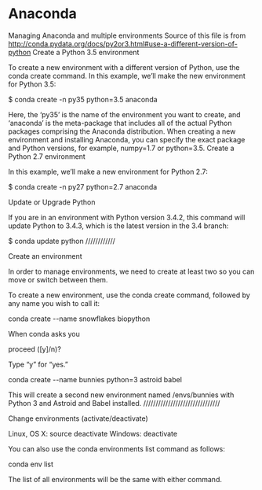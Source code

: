# Anaconda
Managing Anaconda and multiple environments
Source of this file is from http://conda.pydata.org/docs/py2or3.html#use-a-different-version-of-python
Create a Python 3.5 environment


To create a new environment with a different version of Python, use the conda create command. In this example, we’ll make the new environment for Python 3.5:

$ conda create -n py35 python=3.5 anaconda

Here, the ‘py35’ is the name of the environment you want to create, and ‘anaconda’ is the meta-package that includes all of the actual Python packages comprising the Anaconda distribution. When creating a new environment and installing Anaconda, you can specify the exact package and Python versions, for example, numpy=1.7 or python=3.5.
Create a Python 2.7 environment

In this example, we’ll make a new environment for Python 2.7:

$ conda create -n py27 python=2.7 anaconda

Update or Upgrade Python

If you are in an environment with Python version 3.4.2, this command will update Python to 3.4.3, which is the latest version in the 3.4 branch:

$ conda update python
////////////


Create an environment

In order to manage environments, we need to create at least two so you can move or switch between them.

To create a new environment, use the conda create command, followed by any name you wish to call it:

conda create --name snowflakes biopython

When conda asks you

proceed ([y]/n)?

Type “y” for “yes.”

conda create --name bunnies python=3 astroid babel

This will create a second new environment named /envs/bunnies with Python 3 and Astroid and Babel installed.
///////////////////////////////


Change environments (activate/deactivate)

Linux, OS X: source deactivate
Windows: deactivate

You can also use the conda environments list command as follows:

conda env list

The list of all environments will be the same with either command.

